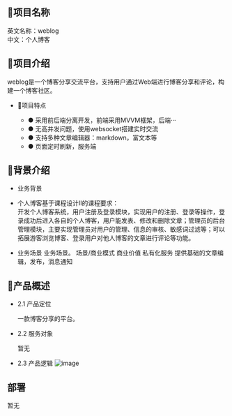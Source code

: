 
## 📝项目名称
英文名称：weblog  
中文：个人博客

## 📗项目介绍
weblog是一个博客分享交流平台，支持用户通过Web端进行博客分享和评论，构建一个博客社区。

- 📝项目特点   

  - ● 采用前后端分离开发，前端采用MVVM框架，后端···
  - ● 无高并发问题，使用websocket搭建实时交流
  - ● 支持多种文章编辑器：markdown，富文本等
  - ● 页面定时刷新，服务端

## 📝背景介绍
- 业务背景  
- 
  个人博客基于课程设计II的课程要求：  
  开发个人博客系统，用户注册及登录模块，实现用户的注册、登录等操作，登录成功后进入各自的个人博客，用户能发表、修改和删除文章；管理员的后台管理模块，主要实现管理员对用户的管理、信息的审核、敏感词过滤等；可以拓展游客浏览博客、登录用户对他人博客的文章进行评论等功能。

- 业务场景
	业务场景。
	场景/商业模式	商业价值
	私有化服务	提供基础的文章编辑，发布，消息通知
	
	
## 📗产品概述
- 2.1 产品定位

  一款博客分享的平台。

- 2.2 服务对象

  暂无

- 2.3 产品逻辑
      ![image](https://tva3.sinaimg.cn/large/008cs7isly8h8oenk6y8tj30t80iagmx.jpg)

## 部署
暂无

